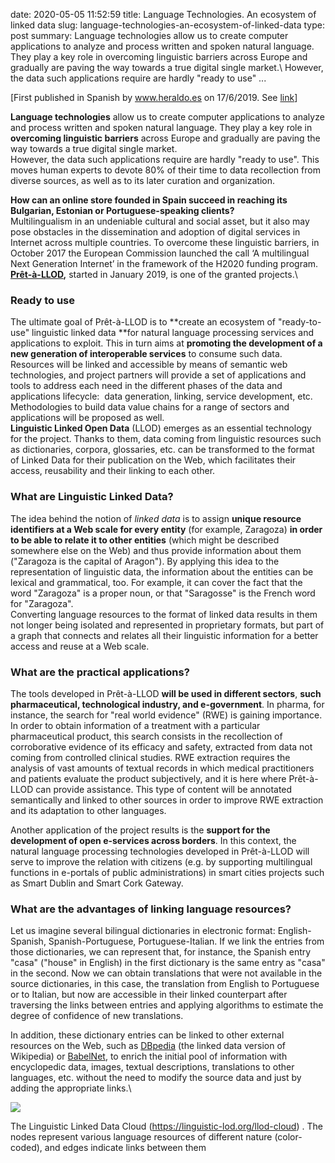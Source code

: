 date: 2020-05-05 11:52:59
title: Language Technologies.  An ecosystem of linked data
slug: language-technologies-an-ecosystem-of-linked-data
type: post
summary: Language technologies allow us to create computer applications to analyze and process written and spoken natural language. They play a key role in overcoming linguistic barriers across Europe and gradually are paving the way towards a true digital single market.\ However, the data such applications require are hardly "ready to use" ...



\[First published in Spanish by www.heraldo.es on 17/6/2019. See
[link](https://www.heraldo.es/noticias/sociedad/2019/06/17/tecnologias-del-lenguaje-un-ecosistema-de-datos-enlazados-proyecto-europeo-pret-a-llod-1320423.html)\]

**Language technologies** allow us to create computer applications to
analyze and process written and spoken natural language. They play a key
role in **overcoming linguistic barriers** across Europe and gradually
are paving the way towards a true digital single market.\
However, the data such applications require are hardly "ready to use".
This moves human experts to devote 80% of their time to data
recollection from diverse sources, as well as to its later curation and
organization.

**How can an online store founded in Spain succeed in reaching its
Bulgarian, Estonian or Portuguese-speaking clients?**\
Multilingualism in an undeniable cultural and social asset, but it also
may pose obstacles in the dissemination and adoption of digital services
in Internet across multiple countries. To overcome these linguistic
barriers, in October 2017 the European Commission launched the call ‘A
multilingual Next Generation Internet’ in the framework of the H2020
funding program. **[Prêt-à-LLOD](http://www.pret-a-llod.eu/),** started
in January 2019, is one of the granted projects.\

### Ready to use

The ultimate goal of Prêt-à-LLOD is to **create an ecosystem of
"ready-to-use" linguistic linked data **for natural language processing
services and applications to exploit. This in turn aims at **promoting
the development of a new generation of interoperable services** to
consume such data. Resources will be linked and accessible by means of
semantic web technologies, and project partners will provide a set of
applications and tools to address each need in the different phases of
the data and applications lifecycle:  data generation, linking, service
development, etc. Methodologies to build data value chains for a range
of sectors and applications will be proposed as well.\
**Linguistic Linked Open Data** (LLOD) emerges as an essential
technology for the project. Thanks to them, data coming from linguistic
resources such as dictionaries, corpora, glossaries, etc. can be
transformed to the format of Linked Data for their publication on the
Web, which facilitates their access, reusability and their linking to
each other.

### What are Linguistic Linked Data?

The idea behind the notion of *linked data* is to assign **unique
resource identifiers at a Web scale for every entity** (for example,
Zaragoza) **in order to be able to relate it to other entities** (which
might be described somewhere else on the Web) and thus provide
information about them ("Zaragoza is the capital of Aragon"). By
applying this idea to the representation of linguistic data, the
information about the entities can be lexical and grammatical, too. For
example, it can cover the fact that the word "Zaragoza" is a proper
noun, or that "Saragosse" is the French word for "Zaragoza".\
Converting language resources to the format of linked data results in
them not longer being isolated and represented in proprietary formats,
but part of a graph that connects and relates all their linguistic
information for a better access and reuse at a Web scale.

### What are the practical applications?

The tools developed in Prêt-à-LLOD **will be used in different
sectors**, **such pharmaceutical, technological industry, and
e-government**. In pharma, for instance, the search for "real world
evidence" (RWE) is gaining importance. In order to obtain information of
a treatment with a particular pharmaceutical product, this search
consists in the recollection of corroborative evidence of its efficacy
and safety, extracted from data not coming from controlled clinical
studies. RWE extraction requires the analysis of vast amounts of textual
records in which medical practitioners and patients evaluate the product
subjectively, and it is here where Prêt-à-LLOD can provide assistance.
This type of content will be annotated semantically and linked to other
sources in order to improve RWE extraction and its adaptation to other
languages.

Another application of the project results is the **support for the
development of open e-services across borders**. In this context, the
natural language processing technologies developed in Prêt-à-LLOD will
serve to improve the relation with citizens (e.g. by supporting
multilingual functions in e-portals of public administrations) in smart
cities projects such as Smart Dublin and Smart Cork Gateway.

### What are the advantages of linking language resources?

Let us imagine several bilingual dictionaries in electronic format:
English-Spanish, Spanish-Portuguese, Portuguese-Italian. If we link the
entries from those dictionaries, we can represent that, for instance,
the Spanish entry "casa" ("house" in English) in the first dictionary is
the same entry as "casa" in the second. Now we can obtain translations
that were not available in the source dictionaries, in this case, the
translation from English to Portuguese or to Italian, but now are
accessible in their linked counterpart after traversing the links
between entries and applying algorithms to estimate the degree of
confidence of new translations.

In addition, these dictionary entries can be linked to other external
resources on the Web, such as [DBpedia](http://es.dbpedia.org/) (the
linked data version of Wikipedia) or [BabelNet](https://babelnet.org/),
to enrich the initial pool of information with encyclopedic data,
images, textual descriptions, translations to other languages, etc.
without the need to modify the source data and just by adding the
appropriate links.\

![](../static/llodcloud-2019.jpeg)

The Linguistic Linked Data Cloud
(<https://linguistic-lod.org/llod-cloud>) . The nodes represent various
language resources of different nature (color-coded), and edges indicate
links between them
